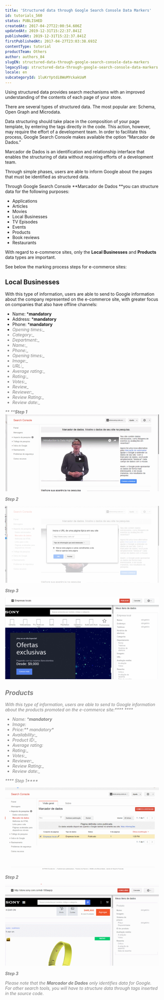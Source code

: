 ```yaml
---
title: 'Structured data through Google Search Console Data Markers'
id: tutorials_560
status: PUBLISHED
createdAt: 2017-04-27T22:00:54.606Z
updatedAt: 2019-12-31T15:22:37.841Z
publishedAt: 2019-12-31T15:22:37.841Z
firstPublishedAt: 2017-04-27T23:03:38.693Z
contentType: tutorial
productTeam: Others
author: authors_84
slugEN: structured-data-through-google-search-console-data-markers
legacySlug: structured-data-through-google-search-console-data-markers
locale: en
subcategoryId: 1luKrYptdi8WoMYckakUaM
---
```


Using structured data provides search mechanisms with an improved understanding of the contents of each page of your store.

There are several types of structured data. The most popular are: Schema, Open Graph and Microdata.

Data structuring should take place in the composition of your page template, by entering the tags directly in the code. This action, however, may require the effort of a development team. In order to facilitate this process, Google Search Console makes available the option “Marcador de Dados.”

Marcador de Dados is an identification and relationship interface that enables the structuring of data without requiring efforts of a development team.

Through simple phases, users are able to inform Google about the pages that must be identified as structured data.

Through Google Search Console **Marcador de Dados **you can structure data for the following purposes:

- Applications
- Articles
- Movies
- Local Businesses
- TV Episodes
- Events
- Products
- Book reviews
- Restaurants

With regard to e-commerce sites, only the **Local Businesses** and **Products** data types are important.

See below the marking process steps for e-commerce sites:

## Local Businesses

With this type of information, users are able to send to Google information about the company represented on the e-commerce site, with greater focus on companies that also have offline channels:

- Name: ***mandatory**
- Address: ***mandatory**
- Phone: ***mandatory**
- <em style="color: gray;">_Opening times_:_
- <em style="color: gray;">_Category_:_
- <em style="color: gray;">_Department:__
- <em style="color: gray;">_Name_:_
- <em style="color: gray;">_Phone_:_
- <em style="color: gray;">_Opening times_:_
- <em style="color: gray;">_Image_:_
- <em style="color: gray;">URL:_
- <em style="color: gray;">_Average rating_:_
- <em style="color: gray;">_Rating_:_
- <em style="color: gray;">_Votes_:_
- <em style="color: gray;">_Review__
- <em style="color: gray;">_Reviewer_:_
- <em style="color: gray;">_Review Rating_:_
- <em style="color: gray;">_Review date_:_

**
****Step 1**
****![](https://raw.githubusercontent.com/vtexdocs/help-center-content/refs/heads/main/docs/en/tutorials/projects-and-integrations/integration-with-monitoring-tools/structured-data-through-google-search-console-data-markers_1.gif)****

****Step 2****

****![](https://raw.githubusercontent.com/vtexdocs/help-center-content/refs/heads/main/docs/en/tutorials/projects-and-integrations/integration-with-monitoring-tools/structured-data-through-google-search-console-data-markers_2.gif)****

****Step 3****

****![](https://raw.githubusercontent.com/vtexdocs/help-center-content/refs/heads/main/docs/en/tutorials/projects-and-integrations/integration-with-monitoring-tools/structured-data-through-google-search-console-data-markers_3.gif)****

## Products

With this type of information, users are able to send to Google information about the products promoted on the e-commerce site:**** ****

- Name: ***mandatory**
- _Image:_
- Price:** *mandatory**
- <em style="color: gray;">_Availability_:_
- <em style="color: gray;">_Product ID_:_
- _Average rating:_
- <em style="color: gray;">_Rating_:_
- <em style="color: gray;">_Votes_:_
- <em style="color: gray;">_Reviewer_:_
- <em style="color: gray;">_Review Rating_:_
- <em style="color: gray;">_Review date_:_

**** Step 1****

****![](https://raw.githubusercontent.com/vtexdocs/help-center-content/refs/heads/main/docs/en/tutorials/projects-and-integrations/integration-with-monitoring-tools/structured-data-through-google-search-console-data-markers_4.gif)****

****Step 2****

****![](https://raw.githubusercontent.com/vtexdocs/help-center-content/refs/heads/main/docs/en/tutorials/projects-and-integrations/integration-with-monitoring-tools/structured-data-through-google-search-console-data-markers_5.gif)****

****Step 3****

Please note that the **Marcador de Dados** only identifies data for Google. For other search tools, you will have to structure data through tags inserted in the source code.

